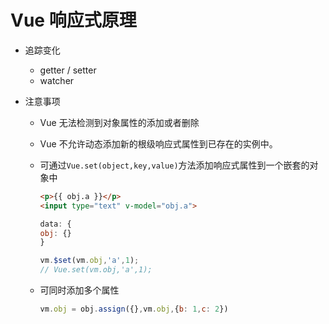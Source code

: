 # Vue 响应式原理

- 追踪变化
  + getter / setter
  + watcher

- 注意事项
  + Vue 无法检测到对象属性的添加或者删除
  + Vue 不允许动态添加新的根级响应式属性到已存在的实例中。
  + 可通过` Vue.set(object,key,value) `方法添加响应式属性到一个嵌套的对象中

    ```html
    <p>{{ obj.a }}</p>
    <input type="text" v-model="obj.a">
    ```

    ```JavaScript
    data: {
    obj: {}
    }

    vm.$set(vm.obj,'a',1);
    // Vue.set(vm.obj,'a',1);
    ```

  + 可同时添加多个属性

    ```JavaScript
    vm.obj = obj.assign({},vm.obj,{b: 1,c: 2})
    ```



